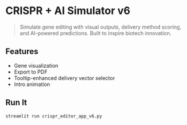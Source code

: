 # CRISPR + AI Simulator v6

> Simulate gene editing with visual outputs, delivery method scoring, and AI-powered predictions. Built to inspire biotech innovation.

## Features
- Gene visualization
- Export to PDF
- Tooltip-enhanced delivery vector selector
- Intro animation

## Run It
```
streamlit run crispr_editor_app_v6.py
```
